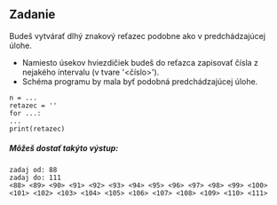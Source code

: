 ## Zadanie
Budeš vytvárať dlhý znakový reťazec podobne ako v predchádzajúcej úlohe.
- Namiesto úsekov hviezdičiek budeš do reťazca zapisovať čísla z nejakého intervalu (v tvare '<číslo>').
- Schéma programu by mala byť podobná predchádzajúcej úlohe. 
```
n = ...
retazec = ''
for ...:
...
print(retazec)
```

##### Môžeš dostať takýto výstup:
```
zadaj od: 88
zadaj do: 111
<88> <89> <90> <91> <92> <93> <94> <95> <96> <97> <98> <99> <100>
<101> <102> <103> <104> <105> <106> <107> <108> <109> <110> <111>
```